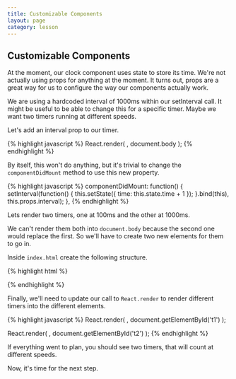 ```yaml
---
title: Customizable Components
layout: page
category: lesson
---
```


## Customizable Components
At the moment, our clock component uses state to store its time. We're not actually using props for anything at the moment. It turns out, props are a great way for us to configure the way our components actually work.

We are using a hardcoded interval of 1000ms within our setInterval call. It might be useful to be able to change this for a specific timer. Maybe we want two timers running at different speeds.

Let's add an interval prop to our timer.

{% highlight javascript %}
React.render(
  <Timer interval={100} />,
  document.body
);
{% endhighlight %}

By itself, this won't do anything, but it's trivial to change the `componentDidMount` method to use this new property.

{% highlight javascript %}
componentDidMount: function() {
  setInterval(function() {
    this.setState({ time: this.state.time + 1 });
  }.bind(this), this.props.interval);
},
{% endhighlight %}

Lets render two timers, one at 100ms and the other at 1000ms.

We can't render them both into `document.body` because the second one would replace the first. So we'll have to create two new elements for them to go in.

Inside `index.html` create the following structure.

{% highlight html %}
<div class='timers'>
  <div id='t1'></div>
  <div id='t2'></div>
</div>
{% endhighlight %}

Finally, we'll need to update our call to `React.render` to render different timers into the different elements.

{% highlight javascript %}
React.render(
  <Timer interval={100} />,
  document.getElementById('t1')
);

React.render(
  <Timer interval={1000} />,
  document.getElementById('t2')
);
{% endhighlight %}

If everything went to plan, you should see two timers, that will count at different speeds.

Now, it's time for the next step.

